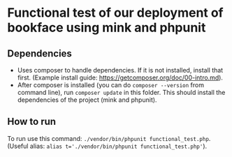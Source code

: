 # Functional test of our deployment of bookface using mink and phpunit

## Dependencies

* Uses composer to handle dependencies. If it is not installed, install that first. (Example install guide: <https://getcomposer.org/doc/00-intro.md>).
* After composer is installed (you can do `composer --version` from command line), run `composer update` in this folder. This should install the dependencies of the project (mink and phpunit).

## How to run

To run use this command: `./vendor/bin/phpunit functional_test.php`. (Useful alias: `alias t='./vendor/bin/phpunit functional_test.php'`).

